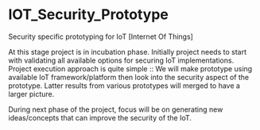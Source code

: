 # IOT_Security_Prototype
Security specific prototyping for IoT [Internet Of Things]

At this stage project is in incubation phase. Initially project needs to start with validating all available options for securing IoT implementations. Project execution approach is quite simple :: We will make prototype using available IoT framework/platform then look into the security aspect of the prototype. Latter results from various prototypes will merged to have a larger picture.

During next phase of the project, focus will be on generating new ideas/concepts that can improve the security of the IoT.


